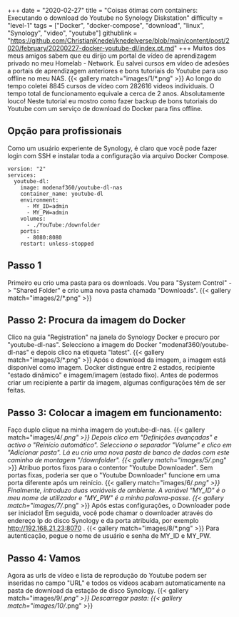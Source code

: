 +++
date = "2020-02-27"
title = "Coisas ótimas com containers: Executando o download do Youtube no Synology Diskstation"
difficulty = "level-1"
tags = ["Docker", "docker-compose", "download", "linux", "Synology", "video", "youtube"]
githublink = "https://github.com/ChristianKnedel/knedelverse/blob/main/content/post/2020/february/20200227-docker-youtube-dl/index.pt.md"
+++
Muitos dos meus amigos sabem que eu dirijo um portal de vídeo de aprendizagem privado no meu Homelab - Network. Eu salvei cursos em vídeo de adesões a portais de aprendizagem anteriores e bons tutoriais do Youtube para uso offline no meu NAS.
{{< gallery match="images/1/*.png" >}}
Ao longo do tempo coletei 8845 cursos de vídeo com 282616 vídeos individuais. O tempo total de funcionamento equivale a cerca de 2 anos. Absolutamente louco! Neste tutorial eu mostro como fazer backup de bons tutoriais do Youtube com um serviço de download do Docker para fins offline.
## Opção para profissionais
Como um usuário experiente de Synology, é claro que você pode fazer login com SSH e instalar toda a configuração via arquivo Docker Compose.
```
version: "2"
services:
  youtube-dl:
    image: modenaf360/youtube-dl-nas
    container_name: youtube-dl
    environment:
      - MY_ID=admin
      - MY_PW=admin
    volumes:
      - ./YouTube:/downfolder
    ports:
      - 8080:8080
    restart: unless-stopped

```

## Passo 1
Primeiro eu crio uma pasta para os downloads. Vou para "System Control" -> "Shared Folder" e crio uma nova pasta chamada "Downloads".
{{< gallery match="images/2/*.png" >}}

## Passo 2: Procura da imagem do Docker
Clico na guia "Registration" na janela do Synology Docker e procuro por "youtube-dl-nas". Selecciono a imagem do Docker "modenaf360/youtube-dl-nas" e depois clico na etiqueta "latest".
{{< gallery match="images/3/*.png" >}}
Após o download da imagem, a imagem está disponível como imagem. Docker distingue entre 2 estados, recipiente "estado dinâmico" e imagem/imagem (estado fixo). Antes de podermos criar um recipiente a partir da imagem, algumas configurações têm de ser feitas.
## Passo 3: Colocar a imagem em funcionamento:
Faço duplo clique na minha imagem do youtube-dl-nas.
{{< gallery match="images/4/*.png" >}}
Depois clico em "Definições avançadas" e activo o "Reinício automático". Selecciono o separador "Volume" e clico em "Adicionar pasta". Lá eu crio uma nova pasta de banco de dados com este caminho de montagem "/downfolder".
{{< gallery match="images/5/*.png" >}}
Atribuo portos fixos para o contentor "Youtube Downloader". Sem portas fixas, poderia ser que o "Youtube Downloader" funcione em uma porta diferente após um reinício.
{{< gallery match="images/6/*.png" >}}
Finalmente, introduzo duas variáveis de ambiente. A variável "MY_ID" é o meu nome de utilizador e "MY_PW" é a minha palavra-passe.
{{< gallery match="images/7/*.png" >}}
Após estas configurações, o Downloader pode ser iniciado! Em seguida, você pode chamar o downloader através do endereço Ip do disco Synology e da porta atribuída, por exemplo http://192.168.21.23:8070 .
{{< gallery match="images/8/*.png" >}}
Para autenticação, pegue o nome de usuário e senha de MY_ID e MY_PW.
## Passo 4: Vamos
Agora as urls de vídeo e lista de reprodução do Youtube podem ser inseridas no campo "URL" e todos os vídeos acabam automaticamente na pasta de download da estação de disco Synology.
{{< gallery match="images/9/*.png" >}}
Descarregar pasta:
{{< gallery match="images/10/*.png" >}}